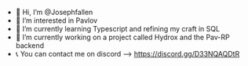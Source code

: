 - 👋 Hi, I’m @Josephfallen
- 👀 I’m interested in Pavlov
- 🌱 I’m currently learning Typescript and refining my craft in SQL
- 💼 I’m currently working on a project called Hydrox and the Pav-RP backend
- 📞 You can contact me on discord --> https://discord.gg/D33NQAQDtR

<!---
Josephfallen/Josephfallen is a ✨ special ✨ repository because its `README.md` (this file) appears on your GitHub profile.
You can click the Preview link to take a look at your changes.
--->
